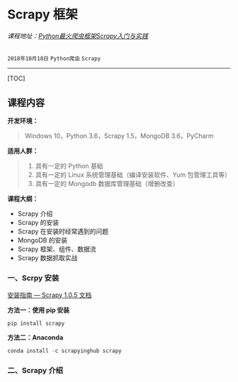 # Scrapy 框架
###### 课程地址：[Python最火爬虫框架Scrapy入门与实践](https://www.imooc.com/learn/1017)

`2018年10月18日` `Python爬虫` `Scrapy`

---
[TOC]

## 课程内容
**开发环境：**
> Windows 10，Python 3.6，Scrapy 1.5，MongoDB 3.6，PyCharm

**适用人群：**

> 1. 具有一定的 Python 基础
> 2. 具有一定的 Linux 系统管理基础（编译安装软件、Yum 包管理工具等）
> 3. 具有一定的 Mongodb 数据库管理基础（增删改查）



**课程大纲：**

- Scrapy 介绍
- Scrapy 的安装
- Scrapy 在安装时经常遇到的问题
- MongoDB 的安装
- Scrapy 框架、组件、数据流
- Scrapy 数据抓取实战



### 一、Scrpy 安装

[安装指南 — Scrapy 1.0.5 文档](https://scrapy-chs.readthedocs.io/zh_CN/1.0/intro/install.html)

**方法一：使用 pip 安装**

```powershell
pip install scrapy
```

**方法二：Anaconda**

```powershell
conda install -c scrapyinghub scrapy
```



### 二、Scrapy 介绍





